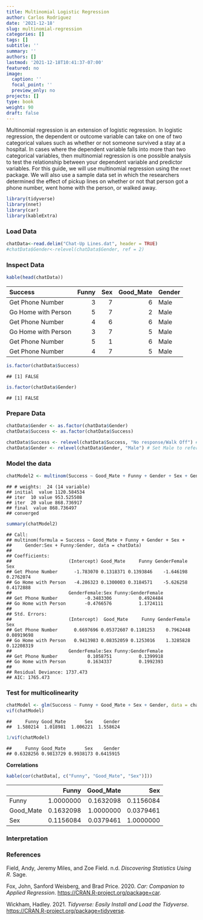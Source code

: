 ```yaml
---
title: Multinomial Logistic Regression
author: Carlos Rodriguez
date: '2021-12-18'
slug: multinomial-regression
categories: []
tags: []
subtitle: ''
summary: ''
authors: []
lastmod: '2021-12-18T10:41:37-07:00'
featured: no
image:
  caption: ''
  focal_point: ''
  preview_only: no
projects: []
type: book
weight: 90
draft: false
---
```


Multinomial regression is an extension of logistic regression. In logistic regression, the dependent or outcome variable can take on one of two categorical values such as whether or not someone survived a stay at a hospital. In cases where the dependent variable falls into more than two categorical variables, then multinomial regression is one possible analysis to test the relationship between your dependent variable and predictor variables. For this guide, we will use multinomial regression using the `nnet` package. We will also use a sample data set in which the researchers determined the effect of pickup lines on whether or not that person got a phone number, went home with the person, or walked away.


```r
library(tidyverse)
library(nnet)
library(car)
library(kableExtra)
```

### Load Data

```r
chatData<-read.delim("Chat-Up Lines.dat", header = TRUE)
#chatData$Gender<-relevel(chatData$Gender, ref = 2)
```

### Inspect Data

```r
kable(head(chatData))
```

<table>
 <thead>
  <tr>
   <th style="text-align:left;"> Success </th>
   <th style="text-align:right;"> Funny </th>
   <th style="text-align:right;"> Sex </th>
   <th style="text-align:right;"> Good_Mate </th>
   <th style="text-align:left;"> Gender </th>
  </tr>
 </thead>
<tbody>
  <tr>
   <td style="text-align:left;"> Get Phone Number </td>
   <td style="text-align:right;"> 3 </td>
   <td style="text-align:right;"> 7 </td>
   <td style="text-align:right;"> 6 </td>
   <td style="text-align:left;"> Male </td>
  </tr>
  <tr>
   <td style="text-align:left;"> Go Home with Person </td>
   <td style="text-align:right;"> 5 </td>
   <td style="text-align:right;"> 7 </td>
   <td style="text-align:right;"> 2 </td>
   <td style="text-align:left;"> Male </td>
  </tr>
  <tr>
   <td style="text-align:left;"> Get Phone Number </td>
   <td style="text-align:right;"> 4 </td>
   <td style="text-align:right;"> 6 </td>
   <td style="text-align:right;"> 6 </td>
   <td style="text-align:left;"> Male </td>
  </tr>
  <tr>
   <td style="text-align:left;"> Go Home with Person </td>
   <td style="text-align:right;"> 3 </td>
   <td style="text-align:right;"> 7 </td>
   <td style="text-align:right;"> 5 </td>
   <td style="text-align:left;"> Male </td>
  </tr>
  <tr>
   <td style="text-align:left;"> Get Phone Number </td>
   <td style="text-align:right;"> 5 </td>
   <td style="text-align:right;"> 1 </td>
   <td style="text-align:right;"> 6 </td>
   <td style="text-align:left;"> Male </td>
  </tr>
  <tr>
   <td style="text-align:left;"> Get Phone Number </td>
   <td style="text-align:right;"> 4 </td>
   <td style="text-align:right;"> 7 </td>
   <td style="text-align:right;"> 5 </td>
   <td style="text-align:left;"> Male </td>
  </tr>
</tbody>
</table>

```r
is.factor(chatData$Success)
```

```
## [1] FALSE
```

```r
is.factor(chatData$Gender)
```

```
## [1] FALSE
```

### Prepare Data

```r
chatData$Gender <- as.factor(chatData$Gender)
chatData$Success <- as.factor(chatData$Success)

chatData$Success <- relevel(chatData$Success, "No response/Walk Off") # Set Reference level to no response...
chatData$Gender <- relevel(chatData$Gender, "Male") # Set Male to reference
```


### Model the data

```r
chatModel2 <- multinom(Success ~ Good_Mate + Funny + Gender + Sex + Gender:Sex +  Funny:Gender, data = chatData)
```

```
## # weights:  24 (14 variable)
## initial  value 1120.584534 
## iter  10 value 953.525508
## iter  20 value 868.736917
## final  value 868.736497 
## converged
```

```r
summary(chatModel2)
```

```
## Call:
## multinom(formula = Success ~ Good_Mate + Funny + Gender + Sex + 
##     Gender:Sex + Funny:Gender, data = chatData)
## 
## Coefficients:
##                     (Intercept) Good_Mate     Funny GenderFemale       Sex
## Get Phone Number      -1.783070 0.1318371 0.1393846    -1.646198 0.2762074
## Go Home with Person   -4.286323 0.1300003 0.3184571    -5.626258 0.4172888
##                     GenderFemale:Sex Funny:GenderFemale
## Get Phone Number          -0.3483306          0.4924484
## Go Home with Person       -0.4766576          1.1724111
## 
## Std. Errors:
##                     (Intercept)  Good_Mate     Funny GenderFemale        Sex
## Get Phone Number      0.6697696 0.05372607 0.1101253    0.7962448 0.08919698
## Go Home with Person   0.9413983 0.08352059 0.1253016    1.3285828 0.12208319
##                     GenderFemale:Sex Funny:GenderFemale
## Get Phone Number           0.1058751          0.1399918
## Go Home with Person        0.1634337          0.1992393
## 
## Residual Deviance: 1737.473 
## AIC: 1765.473
```

### Test for multicolinearity

```r
chatModel <- glm(Success ~ Funny + Good_Mate + Sex + Gender, data = chatData, family = binomial())
vif(chatModel)
```

```
##     Funny Good_Mate       Sex    Gender 
##  1.580214  1.018981  1.006221  1.558624
```

```r
1/vif(chatModel)
```

```
##     Funny Good_Mate       Sex    Gender 
## 0.6328256 0.9813729 0.9938173 0.6415915
```

**Correlations**

```r
kable(cor(chatData[, c("Funny", "Good_Mate", "Sex")]))
```

<table>
 <thead>
  <tr>
   <th style="text-align:left;">   </th>
   <th style="text-align:right;"> Funny </th>
   <th style="text-align:right;"> Good_Mate </th>
   <th style="text-align:right;"> Sex </th>
  </tr>
 </thead>
<tbody>
  <tr>
   <td style="text-align:left;"> Funny </td>
   <td style="text-align:right;"> 1.0000000 </td>
   <td style="text-align:right;"> 0.1632098 </td>
   <td style="text-align:right;"> 0.1156084 </td>
  </tr>
  <tr>
   <td style="text-align:left;"> Good_Mate </td>
   <td style="text-align:right;"> 0.1632098 </td>
   <td style="text-align:right;"> 1.0000000 </td>
   <td style="text-align:right;"> 0.0379461 </td>
  </tr>
  <tr>
   <td style="text-align:left;"> Sex </td>
   <td style="text-align:right;"> 0.1156084 </td>
   <td style="text-align:right;"> 0.0379461 </td>
   <td style="text-align:right;"> 1.0000000 </td>
  </tr>
</tbody>
</table>





### Interpretation


### References 

<div id="refs" class="references">

<div id="ref-DSUR">

Field, Andy, Jeremy Miles, and Zoe Field. n.d. *Discovering Statistics Using R*. Sage.

</div>

<div id="ref-R-car">

Fox, John, Sanford Weisberg, and Brad Price. 2020. *Car: Companion to Applied Regression*. <https://CRAN.R-project.org/package=car>.

</div>

<div id="ref-R-tidyverse">

Wickham, Hadley. 2021. *Tidyverse: Easily Install and Load the Tidyverse*. <https://CRAN.R-project.org/package=tidyverse>.

</div>

</div>
